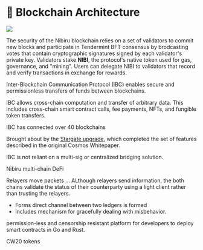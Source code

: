 # 🧱 Blockchain Architecture

<!-- TODO diagram Tendermint, Cosmos-SDK -->

![](img/cosmos-sdk-tendermint-box.svg)

The security of the Nibiru blockchain relies on a set of validators to commit new blocks and participate in Tendermint BFT consensus by brodcasting votes that contain cryptographic signatures signed by each validator's private key. Validators stake **NIBI**, the protocol's native token used for gas, governance, and "mining". Users can delegate NIBI to validators that record and verify transactions in exchange for rewards.


<!-- TODO diagram IBC, Wasm -->

<!-- 
IBC paragrah

 -->

Inter-Blockchain Communication Protocol (IBC) enables secure and permissionless transfers of funds between blockchains. 

IBC allows cross-chain computation and transfer of arbitrary data. This includes cross-chain smart contract calls, fee payments, NFTs, and fungible token transfers. 

IBC has connected over 40 blockchains

Brought about by the [Stargate upgrade](https://www.figment.io/resources/cosmos-stargate-upgrade-overview), which completed the set of features described in the original Cosmos Whitepaper. 

IBC is not reliant on a multi-sig or centralized bridging solution.

Nibiru multi-chain DeFi  

Relayers move packets ... 
ALthough relayers send information, the both chains validate the status of their counterparty using a light client rather than trusting the relayers. 
- Forms direct channel between two ledgers is formed
- Includes mechanism for gracefully dealing with misbehavior.



<!-- 
CosmWasm paragraph
 

  -->

permission-less and censorship resistant platform for developers to deploy smart contracts in Go and Rust.

CW20 tokens

